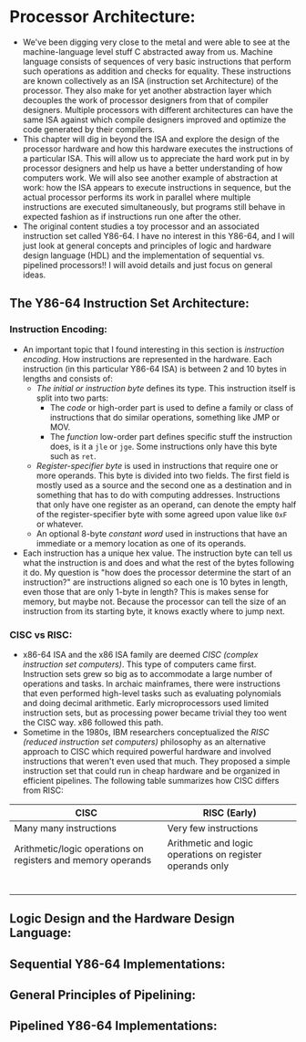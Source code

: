 # Processor Architecture:
- We've been digging very close to the metal and were able to see at the machine-language level stuff C abstracted away from us. Machine language consists of sequences of very basic instructions that perform such operations as addition and checks for equality. These instructions are known collectively as an ISA (instruction set Architecture) of the processor. They also make for yet another abstraction layer which decouples the work of processor designers from that of compiler designers. Multiple processors with different architectures can have the same ISA against which compile designers improved and optimize the code generated by their compilers.
- This chapter will dig in beyond the ISA and explore the design of the processor hardware and how this hardware executes the instructions of a particular ISA. This will allow us to appreciate the hard work put in by processor designers and help us have a better understanding of how computers work. We will also see another example of abstraction at work: how the ISA appears to execute instructions in sequence, but the actual processor performs its work in parallel where multiple instructions are executed simultaneously, but programs still behave in expected fashion as if instructions run one after the other.
- The original content studies a toy processor and an associated instruction set called Y86-64. I have no interest in this Y86-64, and I will just look at general concepts and principles of logic and hardware design language (HDL) and the implementation of sequential vs. pipelined processors!! I will avoid details and just focus on general ideas.

## The Y86-64 Instruction Set Architecture:
### Instruction Encoding:
- An important topic that I found interesting in this section is *instruction encoding*. How instructions are represented in the hardware. Each instruction (in this particular Y86-64 ISA) is between 2 and 10 bytes in lengths and consists of:
	- *The initial or instruction byte* defines its type. This instruction itself is split into two parts:
		- The *code* or high-order part is used to define a family or class of instructions that do similar operations, something like JMP or MOV. 
		- The *function* low-order part defines specific stuff the instruction does, is it a `jle` or `jge`. Some instructions only have this byte such as `ret`.
	- *Register-specifier byte* is used in instructions that require one or more operands. This byte is divided into two fields. The first field is mostly used as a source and the second one as a destination and in something that has to do with computing addresses. Instructions that only have one register as an operand, can denote the empty half of the register-specifier byte with some agreed upon value like `0xF` or whatever.
	- An optional 8-byte *constant word* used in instructions that have an immediate or a memory location as one of its operands. 
- Each instruction has a unique hex value. The instruction byte can tell us what the instruction is and does and what the rest of the bytes following it do. My question is "how does the processor determine the start of an instruction?" are instructions aligned so each one is 10 bytes in length, even those that are only 1-byte in length? This is makes sense for memory, but maybe not. Because the processor can tell the size of an instruction from its starting byte, it knows exactly where to jump next.

### CISC vs RISC:
- x86-64 ISA and the x86 ISA family are deemed *CISC (complex instruction set computers)*. This type of computers came first. Instruction sets grew so big as to accommodate a large number of operations and tasks. In archaic mainframes, there were instructions that even performed high-level tasks such as evaluating polynomials and doing decimal arithmetic. Early microprocessors used limited instruction sets, but as processing power became trivial they too went the CISC way. x86 followed this path.
- Sometime in the 1980s, IBM researchers conceptualized the *RISC (reduced instruction set computers)* philosophy as an alternative approach to CISC which required powerful hardware and involved instructions that weren't even used that much. They proposed a simple instruction set that could run in cheap hardware and be organized in efficient pipelines.
The following table summarizes how CISC differs from RISC:

| CISC | RISC (Early) |
| --- | --- |
| Many many instructions | Very few instructions |
| Arithmetic/logic operations on registers and memory operands | Arithmetic and logic operations on register operands only |
|  |  |
|  |  |
|  |  |
|  |  |
|  |  |
|  |  |


## Logic Design and the Hardware Design Language:
## Sequential Y86-64 Implementations:
## General Principles of Pipelining:
## Pipelined Y86-64 Implementations: